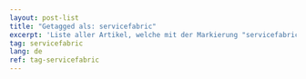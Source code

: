 ```yaml
---
layout: post-list
title: "Getagged als: servicefabric"
excerpt: 'Liste aller Artikel, welche mit der Markierung "servicefabric" versehen wurden.'  
tag: servicefabric
lang: de
ref: tag-servicefabric
---
```

